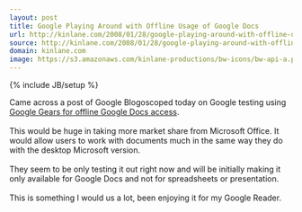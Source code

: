 ```yaml
---
layout: post
title: Google Playing Around with Offline Usage of Google Docs
url: http://kinlane.com/2008/01/28/google-playing-around-with-offline-usage-of-google-docs/
source: http://kinlane.com/2008/01/28/google-playing-around-with-offline-usage-of-google-docs/
domain: kinlane.com
image: https://s3.amazonaws.com/kinlane-productions/bw-icons/bw-api-a.png
---
```

{% include JB/setup %}

<p>
     Came across a post of Google Blogoscoped today on Google testing using <a href="http://blogoscoped.com/archive/2008-01-28-n40.html">Google Gears for offline Google Docs access</a>.
     <br />
     <br />
     This would be huge in taking more market share from Microsoft Office. It would allow users to work with documents much in the same way they do with the desktop Microsoft version.
     <br />
     <br />
     They seem to be only testing it out right now and will be initially making it only available for Google Docs and not for spreadsheets or presentation.
     <br />
     <br />
     This is something I would us a lot, been enjoying it for my Google Reader.
</p>